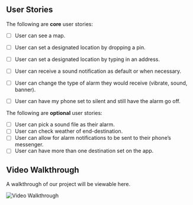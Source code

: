 ## User Stories
The following are **core** user stories:

- [ ] User can see a map.
- [ ] User can set a designated location by dropping a pin.
- [ ] User can set a designated location by typing in an address.
- [ ] User can receive a sound notification as default or when necessary.
- [ ] User can change the type of alarm they would receive (vibrate, sound, banner).
- [ ] User can have my phone set to silent and still have the alarm go off.


The following are **optional** user stories:

- [ ] User can pick a sound file as their alarm.
- [ ] User can check weather of end-destination.
- [ ] User can allow for alarm notifications to be sent to their phone’s messenger.
- [ ] User can have more than one destination set on the app.

## Video Walkthrough

A walkthrough of our project will be viewable here.

<img src='http://i.imgur.com/link/to/your/gif/file.gif' title='Video Walkthrough' width='' alt='Video Walkthrough' />
